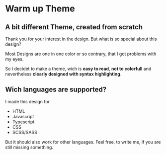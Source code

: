 # Warm up Theme

## A bit different Theme, created from scratch

Thank you for your interest in the design. But what is so special about this design?

Most Designs are one in one color or so contrary, that I got problems with my eyes.

So I decidet to make a theme, wich is **easy to read**, **not to colorfull** and nevertheless **clearly designed with syntax highlighting**.

## Wich languages are supported?

I made this design for
- HTML
- Javascript
- Typescript
- CSS
- SCSS/SASS

But it should also work for other languages. Feel free, to write me, if you are still missing something.

